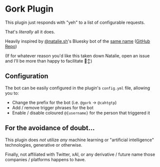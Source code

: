 # Gork Plugin

This plugin just responds with "yeh" to a list of configurable requests.

That's *literally* all it does.

Heavily inspired by [@natalie.sh](https://bsky.app/profile/natalie.sh)'s Bluesky bot of the [same name](https://bsky.app/profile/gork.bluesky.bot) ([GitHub Repo](https://github.com/espeon/gork))

(If for whatever reason you'd like this taken down Natalie, open an issue and I'll be more than happy to facilitate 🙂‍↕️)

## Configuration

The bot can be easily configured in the plugin's `config.yml` file, allowing you to:

- Change the prefix for the bot (i.e. `@gork` -> `@cahtgtp`)
- Add / remove trigger phrases for the bot
- Enable / disable coloured `@{username}` for the person that triggered it
## For the avoidance of doubt...
This plugin does *not* utilize *any* machine learning or "artificial intelligence" technologies, generative or otherwise. 

Finally, not affiliated with Twitter, xAI, or any derivative / future name those companies / platforms happens to have.

